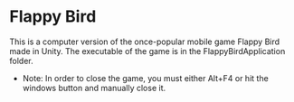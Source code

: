 # Flappy Bird

This is a computer version of the once-popular mobile game Flappy Bird made in Unity. The executable of the game is in the FlappyBirdApplication folder. 

* Note: In order to close the game, you must either Alt+F4 or hit the windows button and manually close it.
